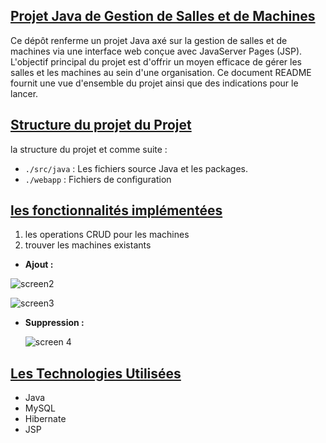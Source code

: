 ## <u>**Projet Java de Gestion de Salles et de Machines**</u>
Ce dépôt renferme un projet Java axé sur la gestion de salles et de machines via une interface web conçue avec JavaServer Pages (JSP). L'objectif principal du projet est d'offrir un moyen efficace de gérer les salles et les machines au sein d'une organisation. Ce document README fournit une vue d'ensemble du projet ainsi que des indications pour le lancer.
## <u>**Structure du projet du Projet**</u>
la structure du projet et comme suite :

+ `./src/java`  : Les fichiers source Java et les packages.
+ `./webapp`  :  Fichiers de configuration

  
## <u>**les fonctionnalités implémentées**</u>
1. les operations CRUD pour les machines
3. trouver les machines existants
  
- **Ajout :**

![screen2](https://github.com/ayouboifikEnsaj/Tp_Servelet/assets/107751911/cc49763b-100e-4a0b-88b9-45f2c5d476b7)


![screen3](https://github.com/ayouboifikEnsaj/Tp_Servelet/assets/107751911/243878a3-5431-4c06-92c7-c223569400d4)


- **Suppression :**


  ![screen 4](https://github.com/ayouboifikEnsaj/Tp_Servelet/assets/107751911/07059810-15c8-435c-913c-f3eb65e09cb9)


## <u>**Les Technologies Utilisées**</u>
+ Java 
+ MySQL
+ Hibernate
+ JSP

  
